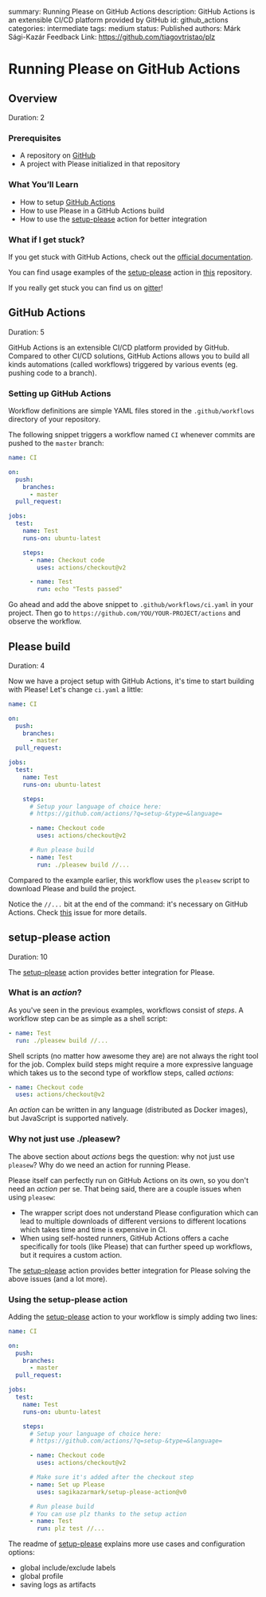 summary: Running Please on GitHub Actions
description: GitHub Actions is an extensible CI/CD platform provided by GitHub
id: github_actions
categories: intermediate
tags: medium
status: Published
authors: Márk Sági-Kazár
Feedback Link: https://github.com/tiagovtristao/plz

# Running Please on GitHub Actions
## Overview
Duration: 2

### Prerequisites
- A repository on [GitHub](https://github.com)
- A project with Please initialized in that repository

### What You’ll Learn
- How to setup [GitHub Actions](https://github.com/features/actions)
- How to use Please in a GitHub Actions build
- How to use the [setup-please](https://github.com/sagikazarmark/setup-please-action) action for better integration

### What if I get stuck?
If you get stuck with GitHub Actions, check out the [official documentation](https://docs.github.com/en/free-pro-team@latest/actions).

You can find usage examples of the [setup-please](https://github.com/sagikazarmark/setup-please-action) action in [this](https://github.com/sagikazarmark/todobackend-go-kit/blob/20292fc09e25196e751e087da7c5e659cd6c452f/.github/workflows/ci.yaml) repository.

If you really get
stuck you can find us on [gitter](https://gitter.im/please-build/Lobby)!

## GitHub Actions
Duration: 5

GitHub Actions is an extensible CI/CD platform provided by GitHub.
Compared to other CI/CD solutions, GitHub Actions allows you to build all kinds automations (called workflows) triggered by various events (eg. pushing code to a branch).

### Setting up GitHub Actions

Workflow definitions are simple YAML files stored in the `.github/workflows` directory of your repository.

The following snippet triggers a workflow named `CI` whenever commits are pushed to the `master` branch:

```yaml
name: CI

on:
  push:
    branches:
      - master
  pull_request:

jobs:
  test:
    name: Test
    runs-on: ubuntu-latest

    steps:
      - name: Checkout code
        uses: actions/checkout@v2

      - name: Test
        run: echo "Tests passed"
```

Go ahead and add the above snippet to `.github/workflows/ci.yaml` in your project. Then go to `https://github.com/YOU/YOUR-PROJECT/actions` and observe the workflow.

## Please build
Duration: 4

Now we have a project setup with GitHub Actions, it's time to start building with Please! Let's change `ci.yaml` a little:

```yaml
name: CI

on:
  push:
    branches:
      - master
  pull_request:

jobs:
  test:
    name: Test
    runs-on: ubuntu-latest

    steps:
      # Setup your language of choice here:
      # https://github.com/actions/?q=setup-&type=&language=

      - name: Checkout code
        uses: actions/checkout@v2

      # Run please build
      - name: Test
        run: ./pleasew build //...
```

Compared to the example earlier, this workflow uses the `pleasew` script to download Please and build the project.

Notice the `//...` bit at the end of the command: it's necessary on GitHub Actions.
Check [this](https://github.com/tiagovtristao/plz/issues/1174) issue for more details.

## setup-please action
Duration: 10

The [setup-please](https://github.com/sagikazarmark/setup-please-action) action provides better integration for Please.

### What is an _action_?

As you've seen in the previous examples, workflows consist of _steps_.
A workflow step can be as simple as a shell script:

```yaml
- name: Test
  run: ./pleasew build //...
```

Shell scripts (no matter how awesome they are) are not always the right tool for the job. Complex build steps might require a more expressive language which takes us to the second type of workflow steps, called _actions_:

```yaml
- name: Checkout code
  uses: actions/checkout@v2
```

An _action_ can be written in any language (distributed as Docker images), but JavaScript is supported natively.

### Why not just use ./pleasew?

The above section about _actions_ begs the question: why not just use `pleasew`? Why do we need an action for running Please.

Please itself can perfectly run on GitHub Actions on its own, so you don't need an _action_ per se. That being said, there are a couple issues when using `pleasew`:

- The wrapper script does not understand Please configuration which can lead to multiple downloads of different versions to different locations which takes time and time is expensive in CI.
- When using self-hosted runners, GitHub Actions offers a cache specifically for tools (like Please) that can further speed up workflows, but it requires a custom action.

The [setup-please](https://github.com/sagikazarmark/setup-please-action) action provides better integration for Please solving the above issues (and a lot more).

### Using the setup-please action

Adding the [setup-please](https://github.com/sagikazarmark/setup-please-action) action to your workflow is simply adding two lines:

```yaml
name: CI

on:
  push:
    branches:
      - master
  pull_request:

jobs:
  test:
    name: Test
    runs-on: ubuntu-latest

    steps:
      # Setup your language of choice here:
      # https://github.com/actions/?q=setup-&type=&language=

      - name: Checkout code
        uses: actions/checkout@v2

      # Make sure it's added after the checkout step
      - name: Set up Please
        uses: sagikazarmark/setup-please-action@v0

      # Run please build
      # You can use plz thanks to the setup action
      - name: Test
        run: plz test //...
```

The readme of [setup-please](https://github.com/sagikazarmark/setup-please-action) explains more use cases and configuration options:

- global include/exclude labels
- global profile
- saving logs as artifacts
